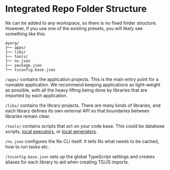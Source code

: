 # Integrated Repo Folder Structure

Nx can be added to any workspace, so there is no fixed folder structure. However, if you use one of the existing presets, you will likely see something like this:

```text
myorg/
├── apps/
├── libs/
├── tools/
├── nx.json
├── package.json
└── tsconfig.base.json
```

`/apps/` contains the application projects. This is the main entry point for a runnable application. We recommend keeping applications as light-weight as possible, with all the heavy lifting being done by libraries that are imported by each application.

`/libs/` contains the library projects. There are many kinds of libraries, and each library defines its own external API so that boundaries between libraries remain clear.

`/tools/` contains scripts that act on your code base. This could be database scripts, [local executors](/plugins/recipes/local-executors), or [local generators](/plugins/recipes/local-generators).

`/nx.json` configures the Nx CLI itself. It tells Nx what needs to be cached, how to run tasks etc.

`/tsconfig.base.json` sets up the global TypeScript settings and creates aliases for each library to aid when creating TS/JS imports.
